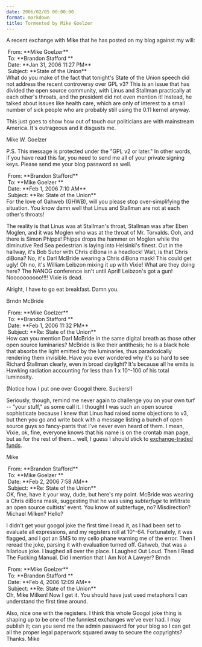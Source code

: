 ```yaml
---
date: 2006/02/05 00:00:00
format: markdown
title: Tormented by Mike Goelzer
---
```

A recent exchange with Mike that he has posted on my blog against my will:
<div style="padding-left: 20px; text-indent: -16px">From: **<span id="_user_mike@">Mike Goelzer</span>**</div>
<div style="padding-left: 20px; text-indent: -16px">To: **<span id="_user_brandon.stafford@">Brandon Stafford </span>**</div>
<div style="padding-left: 20px; text-indent: -16px">Date: **Jan 31, 2006 11:27 PM**</div>
<div style="padding-left: 20px; text-indent: -16px">Subject: **State of the Union**</div>
What do you make of the fact that tonight's State of the Union speech did not address the recent controversy over GPL v3?  This is an issue that has divided the open source community, with Linus and Stallman practically at each other's throats, and the president did not even mention it!  Instead, he talked about issues like health care, which are only of interest to a small number of sick people who are probably still using the 0.11 kernel anyway.

This just goes to show how out of touch our politicians are with mainstream America.  It's outrageous and it disgusts me.

Mike W. Goelzer

P.S.  This message is protected under the "GPL v2 or later."  In other words, if you have read this far, you need to send me all of your private signing keys.  Please send me your blog password as well.
<div style="padding-left: 20px; text-indent: -16px">From: **<span id="_user_brandon.stafford@">Brandon Stafford</span>**</div>
<div style="padding-left: 20px; text-indent: -16px">To: **<span id="_user_mike@">Mike Goelzer </span>**</div>
<div style="padding-left: 20px; text-indent: -16px">Date: **Feb 1, 2006 7:10 AM**</div>
<div style="padding-left: 20px; text-indent: -16px">Subject: **Re: State of the Union**</div>
For the love of Gahweb (GHWB), will you please stop over-simplifying the situation. You know damn well that Linus and Stallman are not at each other's throats!

The reality is that Linus was at Stallman's throat, Stallman was after Eben Moglen, and it was Moglen who was at the throat of Mr. Torvalds. Ooh, and there is Simon Phipps! Phipps drops the hammer on Moglen while the diminutive Red Sea pedestrian is laying into Helsinki's finest. Out in the hallway, it's Bob Sutor with Chris diBona in a headlock! Wait, is that Chris diBona? No, it's Darl McBride wearing a Chris diBona mask! This could get ugly! Oh no, it's William Leibzon mixing it up with Vixie! What are they doing here? The NANOG conference isn't until April! Leibzon's got a gun! Noooooooooo!!!! Vixie is dead.

Alright, I have to go eat breakfast. Damn you.

Brndn McBride
<div style="padding-left: 20px; text-indent: -16px">From: **<span id="_user_mike@">Mike Goelzer</span>**</div>
<div style="padding-left: 20px; text-indent: -16px">To: **<span id="_user_brandon.stafford@">Brandon Stafford </span>**</div>
<div style="padding-left: 20px; text-indent: -16px">Date: **Feb 1, 2006 11:32 PM**</div>
<div style="padding-left: 20px; text-indent: -16px">Subject: **Re: State of the Union**</div>
How can you mention Darl McBride in the same digital breath as those other open source luminaries? McBride is like their antithesis; he is a black hole that absorbs the light emitted by the luminaries, thus paradoxically rendering them invisible. Have you ever wondered why it's so hard to see Richard Stallman clearly, even in broad daylight? It's because all he emits is Hawking radiation accounting for less than 1 x 10^-100 of his total luminosity.

(Notice how I put one over Googol there.  Suckers!)

Seriously, though, remind me never again to challenge you on your own turf -- "your stuff," as some call it. I thought I was such an open source sophisticate because I knew that Linus had raised some objections to v3, but then you go and write back with a message listing a bunch of open source guys so fancy-pants that I've never even heard of them. I mean, Vixie, ok, fine, everyone knows that his name is on the crontab man page, but as for the rest of them... well, I guess I should stick to <a href="http://www.unauthorizedparticipant.com">exchange-traded funds</a>.

Mike
<div style="padding-left: 20px; text-indent: -16px">From: **<span id="_user_brandon.stafford@">Brandon Stafford</span>**</div>
<div style="padding-left: 20px; text-indent: -16px">To: **<span id="_user_mike@">Mike Goelzer </span>**</div>
<div style="padding-left: 20px; text-indent: -16px">Date: **Feb 2, 2006 7:58 AM**</div>
<div style="padding-left: 20px; text-indent: -16px">Subject: **Re: State of the Union**</div>
OK, fine, have it your way, dude, but here's my point. McBride was wearing a Chris diBona mask, suggesting that he was using <span style="font-style: italic">subterfuge</span> to infiltrate an open source cultists' event. You know of subterfuge, no? Misdirection? Michael Milken? Hello?

I didn't get your googol joke the first time I read it, as I had been set to evaluate all expressions, and my registers roll at 10^-64. Fortunately, it was flagged, and I got an SMS to my cello phane warning me of the error. Then I reread the joke, parsing it with evaluation turned off. Gahweb, that was a hilarious joke. I laughed all over the place. I Laughed Out Loud. Then I Read The Fucking Manual. Did I mention that I Am Not A Lawyer?
<span class="sg">
Brndn</span>
<div style="padding-left: 20px; text-indent: -16px">From: **<span id="_user_mike@">Mike Goelzer</span>**</div>
<div style="padding-left: 20px; text-indent: -16px">To: **<span id="_user_brandon.stafford@">Brandon Stafford </span>**</div>
<div style="padding-left: 20px; text-indent: -16px">Date: **Feb 4, 2006 12:09 AM**</div>
<div style="padding-left: 20px; text-indent: -16px">Subject: **Re: State of the Union**</div>
Oh, Mike Milken!  Now I get it.  You should have just used metaphors I can understand the first time around.

Also, nice one with the registers.  I think this whole Googol joke thing is shaping up to be one of the funniest exchanges we've ever had.  I may publish it; can you send me the admin password for your blog so I can get all the proper legal paperwork squared away to secure the copyrights?  Thanks.
<span class="sg">
Mike</span>
